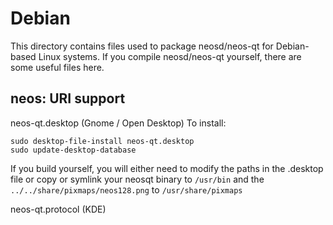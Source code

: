 
Debian
====================
This directory contains files used to package neosd/neos-qt
for Debian-based Linux systems. If you compile neosd/neos-qt yourself, there are some useful files here.

## neos: URI support ##


neos-qt.desktop  (Gnome / Open Desktop)
To install:

	sudo desktop-file-install neos-qt.desktop
	sudo update-desktop-database

If you build yourself, you will either need to modify the paths in
the .desktop file or copy or symlink your neosqt binary to `/usr/bin`
and the `../../share/pixmaps/neos128.png` to `/usr/share/pixmaps`

neos-qt.protocol (KDE)


